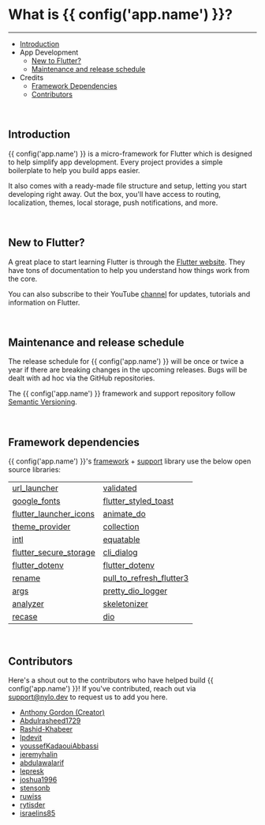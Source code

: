 # What is {{ config('app.name') }}?

---

<a name="section-1"></a>
- [Introduction](#introduction "Introduction")
- App Development
	- [New to Flutter?](#new-to-flutter "New to Flutter?")
	- [Maintenance and release schedule](#maintenance-and-release-schedule "Maintenance and release schedule")
- Credits
	- [Framework Dependencies](#framework-dependencies "Framework Dependencies")
	- [Contributors](#contributors "Contributors")


<a name="introduction"></a>
<br>
## Introduction

{{ config('app.name') }} is a micro-framework for Flutter which is designed to help simplify app development. Every project provides a simple boilerplate to help you build apps easier. 

It also comes with a ready-made file structure and setup, letting you start developing right away. Out the box, you'll have access to routing, localization, themes, local storage, push notifications, and more.

<a name="new-to-flutter"></a>
<br>

## New to Flutter?

A great place to start learning Flutter is through the <a href="https://flutter.dev" target="_BLANK">Flutter website</a>. 
They have tons of documentation to help you understand how things work from the core. 

You can also subscribe to their YouTube <a href="https://www.youtube.com/c/flutterdev/featured" target="_BLANK">channel</a> for updates, tutorials and information on Flutter.


<a name="maintenance-and-release-schedule"></a>
<br>

## Maintenance and release schedule

The release schedule for {{ config('app.name') }} will be once or twice a year if there are breaking changes in the upcoming releases. Bugs will be dealt with ad hoc via the GitHub repositories.

The {{ config('app.name') }} framework and support repository follow <a href="https://semver.org" target="_BLANK">Semantic Versioning</a>.

<a name="framework-dependencies"></a>
<br>

## Framework dependencies

{{ config('app.name') }}'s <a href="https://github.com/nylo-core/framework" target="_BLANK">framework</a> + <a href="https://github.com/nylo-core/support" target="_BLANK">support</a> library use the below open source libraries:


|  |  |
--- | --- |
| [url\_launcher](https://pub.dev/packages/url_launcher) | [validated](https://pub.dev/packages/validated) |
| [google\_fonts](https://pub.dev/packages/google_fonts) | [flutter\_styled\_toast](https://pub.dev/packages/flutter_styled_toast) |
| [flutter\_launcher\_icons](https://pub.dev/packages/flutter_launcher_icons) | [animate_do](https://pub.dev/packages/animate_do) |
| [theme\_provider](https://pub.dev/packages/theme_provider) | [collection](https://pub.dev/packages/collection) |
| [intl](https://pub.dev/packages/intl) | [equatable](https://pub.dev/packages/equatable) |
| [flutter\_secure\_storage](https://pub.dev/packages/flutter_secure_storage) | [cli\_dialog](https://pub.dev/packages/cli_dialog) |
| [flutter\_dotenv](https://pub.dev/packages/flutter_dotenv) | [flutter_dotenv](https://pub.dev/packages/flutter_dotenv) |
| [rename](https://pub.dev/packages/rename) | [pull_to_refresh_flutter3](https://pub.dev/packages/pull_to_refresh_flutter3) |
| [args](https://pub.dev/packages/args) | [pretty\_dio\_logger](https://pub.dev/packages/pretty_dio_logger) |
| [analyzer](https://pub.dev/packages/analyzer) | [skeletonizer](https://pub.dev/packages/skeletonizer) |
| [recase](https://pub.dev/packages/recase) | [dio](https://pub.dev/packages/dio) |


<a name="contributors"></a>
<br>

## Contributors

Here's a shout out to the contributors who have helped build {{ config('app.name') }}! If you've contributed, reach out via <a href="mailto:support@nylo.dev">support@nylo.dev</a> to request us to add you here.

- <a href="https://github.com/agordn52" target="_blank">Anthony Gordon (Creator)</a>
- <a href="https://github.com/Abdulrasheed1729" target="_blank">Abdulrasheed1729</a>
- <a href="https://github.com/Rashid-Khabeer" target="_blank">Rashid-Khabeer</a>
- <a href="https://github.com/lpdevit" target="_blank">lpdevit</a>
- <a href="https://github.com/youssefKadaouiAbbassi" target="_blank">youssefKadaouiAbbassi</a>
- <a href="https://github.com/jeremyhalin" target="_blank">jeremyhalin</a>
- <a href="https://github.com/abdulawalarif" target="_blank">abdulawalarif</a>
- <a href="https://github.com/lepresk" target="_blank">lepresk</a>
- <a href="https://github.com/joshua1996" target="_blank">joshua1996</a>
- <a href="https://github.com/stensonb" target="_blank">stensonb</a>
- <a href="https://github.com/ruwiss" target="_blank">ruwiss</a>
- <a href="https://github.com/rytisder" target="_blank">rytisder</a>
- <a href="https://github.com/israelins85" target="_blank">israelins85</a>
